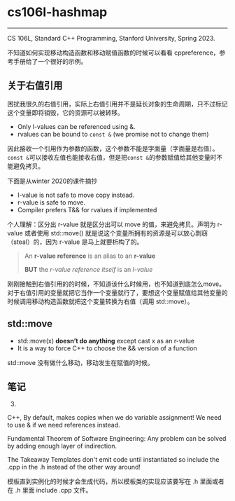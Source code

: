 # cs106l-hashmap
----
CS 106L, Standard C++ Programming, Stanford University, Spring 2023.

不知道如何实现移动构造函数和移动赋值函数的时候可以看看 cppreference，参考手册给了一个很好的示例。

## 关于右值引用
困扰我很久的右值引用，实际上右值引用并不是延长对象的生命周期，只不过标记这个变量即将销毁，它的资源可以被转移。

- Only l-values can be referenced using &.
- rvalues can be bound to `const &` (we promise not to change them)

因此接收一个引用作为参数的函数，这个参数不能是字面量（字面量是右值）。`const &`可以接收左值也能接收右值，但是把`const &`的参数赋值给其他变量时不能避免拷贝。

下面是从winter 2020的课件摘抄

- l-value is not safe to move copy instead.
- r-value is safe to move.
- Compiler prefers T&& for rvalues if implemented

个人理解：区分出 r-value 就是区分出可以 move 的值，来避免拷贝。声明为 r-value 或者使用 std::move() 就是说这个变量所拥有的资源是可以放心剽窃（steal）的，因为 r-value 是马上就要析构了的。

> An __r-value reference__ is an alias to an __r-value__
>
> **BUT** the _r-value reference itself_ is an _l-value_

刚刚接触到右值引用的的时候，不知道该什么时候用，也不知道到底怎么move。对于右值引用的变量就把它当作一个变量就行了，要想这个变量赋值给其他变量的时候调用移动构造函数就把这个变量转换为右值（调用 std::move）。

## std::move
- std::move(x) __doesn’t do anything__ except cast x as an r-value
- It is a way to force C++ to choose the && version of a function

std::move 没有做什么移动，移动发生在赋值的时候。

## 笔记
3.
C++, By default, makes copies when we do variable assignment! We need to use & if we need references instead.

Fundamental Theorem of Software Engineering: Any problem can be solved by adding enough layer of indirection.

The Takeaway
Templates don't emit code until instantiated so include the .cpp in the .h instead of the other way around!

模板直到实例化的时候才会生成代码，所以模板类的实现应该要写在 .h 里面或者在 .h 里面 include .cpp 文件。
